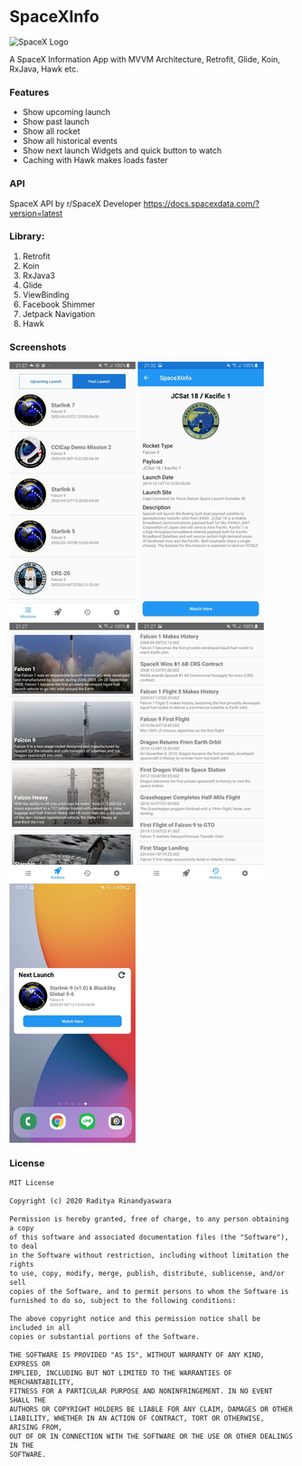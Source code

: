 # SpaceXInfo
![SpaceX Logo](photo_assets/spacexinfo_logomissionfragment.png "A list of Missions")

A SpaceX Information App with MVVM Architecture, Retrofit, Glide, Koin, RxJava, Hawk etc.

### Features
- Show upcoming launch
- Show past launch
- Show all rocket
- Show all historical events
- Show next launch Widgets and quick button to watch
- Caching with Hawk makes loads faster

### API
SpaceX API by r/SpaceX Developer
https://docs.spacexdata.com/?version=latest

### Library:
1. Retrofit
2. Koin
3. RxJava3
4. Glide
5. ViewBinding
6. Facebook Shimmer
7. Jetpack Navigation 
8. Hawk

### Screenshots

![List of Missions](photo_assets/spacexinfo_missionfragment.png "A list of Missions")
![Missions Details](photo_assets/spacexinfo_details.png "Missions Details")
![List of Rockets](photo_assets/spacexinfo_rockets.png "A list of Rockets")
![List of Historical Events](photo_assets/spacexinfo_historical.png "A list of Historical Events")
![Widgets](photo_assets/spacexinfo_widget.png "A widget showing next launch")

### License
```
MIT License

Copyright (c) 2020 Raditya Rinandyaswara

Permission is hereby granted, free of charge, to any person obtaining a copy
of this software and associated documentation files (the "Software"), to deal
in the Software without restriction, including without limitation the rights
to use, copy, modify, merge, publish, distribute, sublicense, and/or sell
copies of the Software, and to permit persons to whom the Software is
furnished to do so, subject to the following conditions:

The above copyright notice and this permission notice shall be included in all
copies or substantial portions of the Software.

THE SOFTWARE IS PROVIDED "AS IS", WITHOUT WARRANTY OF ANY KIND, EXPRESS OR
IMPLIED, INCLUDING BUT NOT LIMITED TO THE WARRANTIES OF MERCHANTABILITY,
FITNESS FOR A PARTICULAR PURPOSE AND NONINFRINGEMENT. IN NO EVENT SHALL THE
AUTHORS OR COPYRIGHT HOLDERS BE LIABLE FOR ANY CLAIM, DAMAGES OR OTHER
LIABILITY, WHETHER IN AN ACTION OF CONTRACT, TORT OR OTHERWISE, ARISING FROM,
OUT OF OR IN CONNECTION WITH THE SOFTWARE OR THE USE OR OTHER DEALINGS IN THE
SOFTWARE.

```
